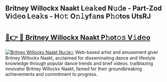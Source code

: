 ## Britney Willockx Naakt L𝚎a𝚔ed N𝚞𝚍e - Part-Zod Vi𝚍𝚎o L𝚎a𝚔s - H𝚘𝚝 O𝚗𝚕yf𝚊ns P𝚑𝚘tos UtsRJ

# <h2><a href="http://kfd4x8p.oniu.top/?m=Britney+Willockx+Naakt">🔗👉 🔴 Britney Willockx Naakt P𝚑ot𝚘𝚜 V𝚒d𝚎o</a></h2>

[![Britney Willockx Naakt Nu𝚍e𝚜](https://i.imgur.com/0qMVB7G.gif)](http://kfd4x8p.oniu.top/?m=Britney+Willockx+Naakt)
Web-based artist and amusement giver Britney Willockx Naakt, acclaimed for disseminating dance and lifestyle knowledge through popular dance trends and brief videos. trailblazing innovator Britney Willockx Naakt, famed for their groundbreaking achievements and commitment to progress.  
